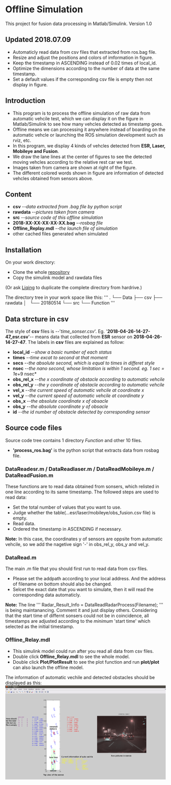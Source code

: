 # Offline Simulation

 This project for fusion data processing in Matlab/Simulink. Version 1.0

## Updated 2018.07.09

+ Automaticly read data from csv files that extracted from ros.bag file.
+ Resize and adjust the positions and colors of imformation in figure.
+ Keep the timestamp in ASCENDING instead of 0.02 times of local_id.
+ Optimize the dimensions according to the number of data at the same timestamp.
+ Set a default values if the corresponding csv file is empty then not display in figure.

## Introduction

+ This program is to process the offline simulation of raw data from automatic vehcile test, which we can display it on the figure in Matlab/Simulink to see how many vehcles detected as timestamp goes.
+ Offline means we can processing it anywhere instead of boarding on the automatic vehcle or launching the ROS simulation development such as rviz, etc.
+ In this program, we display 4 kinds of vehcles detected from **ESR, Laser, Mobileye and Fusion**.
+ We draw the lane lines at the center of figures to see the detected moving vehcles according to the relative rest car we test.
+ Images taken from camera are shown at right of the figure.
+ The different colored words shown in figure are information of detected vehcles obtained from sensors above.

## Content

+ **csv** --*data extracted from .bag file by python script*
+ **rawdata** --*pictures taken from camera*
+ **src** --*source code of this offline simulation*
+ **2018-XX-XX-XX-XX-XX.bag** --*rosbag file*
+ **Offline_Replay.mdl** --*the launch file of simulation*
+ other cached files generated when simulated

## Installation

On your work directory:

+ Clone the whole [repository](https://github.com/soarchorale/01_Offline_Simulation)
+ Copy the simulink model and rawdata files

(Or ask [Liqing](lqxu@nullmax.ai) to duplicate the complete directory from hardrive.)

The directory tree in your work space like this:
'''
.
└── Data
    ├── csv
    ├── rawdata
    │   └── 20180514
    └── src
        └── Function
'''

## Data strcture in csv

The style of **csv** files is --'*time_sonser.csv*'.
Eg. '**2018-04-26-14-27-47_esr.csv**'-- means data that collected from **ESR** sensor on **2018-04-26-14-27-47**.
The labels in **csv** files are explained as follow:

+ **local_id** --*show a basic number of each status*
+ **times** --*time excat to second at that moment*
+ **secs** --*the absolute second, which is equal to times in differet style*
+ **nsec** --*the nano second, whose limitation is within 1 second. eg. 1 sec = 1*e+9 nsec*
+ **obs_rel_x** --*the x coordinate of obstacle according to automatic vehcile*
+ **obs_rel_y** --*the y coordinate of obstacle according to automatic vehcile*
+ **vel_x** --*the current speed of automatic vehcile at coordinate x*
+ **vel_y** --*the current speed of automatic vehcile at coordinate y*
+ **obs_x** --*the absolute coordinate x of obsacle*
+ **obs_y** --*the absolute coordinate y of obsacle*
+ **id** --*the id number of obstacle detected by corresponding sensor*

## Source code files

Source code tree contains 1 directory *Function* and other 10 files.

+ **'process_ros.bag'** is the python script that extracts data from rosbag file.

### DataReadesr.m / DataReadlaser.m / DataReadMobileye.m / DataReadFusion.m

These functions are to read data obtained from sonsers, which relisted in one line according to its same timestamp.
The followed steps are used to read data:

+ Set the total number of values that you want to use.
+ Judge whether the table(...esr/laser/mobileye/obs_fusion.csv file) is empty.
+ Read data.
+ Ordered the timestamp in ASCENDING if necessary.

**Note:**
In this case, the coordinates y of sensors are oppsite from automatic vehcile, so we add the nagetive sign '-' in obs_rel_y, obs_y and vel_y.

### DataRead.m

The main .m file that you should first run to read data from csv files.

+ Please set the addpath according to your local address. And the address of filename on bottom should also be changed.
+ Selcet the exact date that you want to simulate, then it will read the corresponding data automaticly.

**Note:**
The line
'''
Radar_Result_Info = DataReadRadarProcess(Filename);
'''
is being maintanancing. Comment it and just display others.
Considering that the start time of differnt sonsers could not be in coincidence, all timestamps are adjusted according to the *minimum* 'start time' which selected as the initial timestamp.

### Offline_Relay.mdl

+ This simulink model could run after you read all data from csv files.
+ Double click **Offline_Relay.mdl** to see the whole model.
+ Double click **Plot/PlotResult** to see the plot function and run **plot/plot** can also launch the offline model.

The information of automatic vechile and detected obstacles should be displayed as this:
![eg](https://github.com/soarchorale/01_Offline_Simulation/blob/master/Eg.png?raw=true)